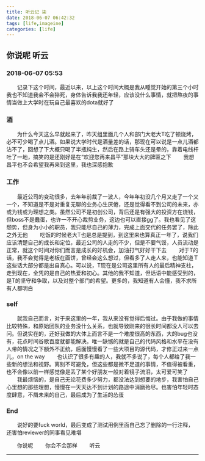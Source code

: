 ```yaml
---
title: 听云记 柒
date: 2018-06-07 06:42:32
tags: [life,imageine]
categories: [life]
---
```

## 你说呢  听云
<!-- more -->

### 2018-06-07  05:53
　　记录下这个时间，最近以来，以上这个时间大概是我从睡觉开始的第三个小时我也不知道我会不会猝死，身体告诉我我还年轻，应该没什么事情，就把熬夜的事情当做上大学时在玩自己最喜欢的dota就好了
### 酒
　　为什么今天这么早就起来了，昨天组里面几个人和部门大老大T吃了顿烧烤，必不可少喝了点儿酒。如果说大学时代是酒量差的话，那现在可以说是一点儿酒都沾不了，回想了下大概只喝了半瓶纯生，然后在路上骑车头还是晕的，靠着电线杆吐了一地，搞笑的是还刚好是在“欢迎您再来昌平”那块大大的牌匾之下
　　我想昌平也不会希望我再来到这里，我也深感抱歉
### 工作
　　最近公司的变动很多，去年年前裁了一波人，今年年初没几个月又走了一个又一个，不知道是不是对重复无聊的业务心生厌倦，还是觉得看不到公司的未来，亦或为钱或为理想之类。虽然公司不是初创公司，背后还是有强大的投资方在烧钱，但boss不是蠢蛋，也许一不开心裁剪业务，这边也可以直接gg了。我也看见了这颓势，但身为小小的职员，我只能尽自己的薄力，完成上面交代的任务罢了，除此之外无他
　　吃饭的时候老大T也是总是提到，到这里来也算真正一年了，说我们应该清楚自己的成长和定位，最近公司的人走的不少，但是不要气馁，人员流动是正常，就这个时间对你们而言是成长的好机会，加油打气好好干下去
　　对于T的话，我不会觉得是老板在画饼，曾经会这么想过，但看多了人走人来，也能知道Ｔ这些话大部分都是出自真心。可以说，T现在是公司这里所有人的最后精神支柱，走到现在，全凭的是自己的热爱和初心。其他的我不知道，但话语中能感受到的，是T的坚守和争取，以及对整个部门的希望。更多的，我知道有人会懂，我不求所有人都明白
### self
　　就我自己而言，对于来这里的一年，我从来没有觉得后悔过。由于我做的事情比较特殊，和原始团队的业务没什么关系，也就导致刚来的很长时间都没人可以去问。但说实在的，还好我做的大体上而言不是一个难度很高的东西，大的bug也没有，花点时间谷歌百度就都能解决。唯一缺憾的就是自己的代码风格和水平在没有人带的情况之下额外不正统，后面慢慢看了一些大项目的源代码，才修正过来一点儿，on the way
　　也认识了很多有趣的人，我就不多说了，每个人都给了我一些新的想法和视野。离别不可避免，但这些都是微不足道的事情，不值得被看重，也不会像以前一样感觉像是丢了某个好朋友一般对着镜子流泪，太可爱可笑了
　　我最烦恼的，是自己无论花费多少努力，都没法达到想要的地步，我害怕自己心里想的那些理想，慢慢在一天天达不到计划的路途中消磨殆尽。也害怕年轻时态度肆意，不屑未来的自己，最后成为了生活的怂蛋
### End
　　说好的要fuck world，最后变成了测试用例里面自己忘了删除的一行注释，还害怕reviewer的同事看见难堪

　　你说呢
　　你会不会那样
　　听云

---------------------
